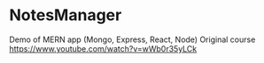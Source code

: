 # NotesManager
Demo of MERN app (Mongo, Express, React, Node)
Original course https://www.youtube.com/watch?v=wWb0r35yLCk